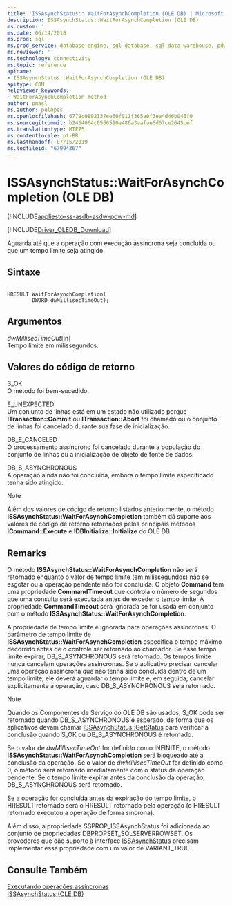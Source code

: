 ```yaml
---
title: 'ISSAsynchStatus:: WaitForAsynchCompletion (OLE DB) | Microsoft Docs'
description: ISSAsynchStatus::WaitForAsynchCompletion (OLE DB)
ms.custom: ''
ms.date: 06/14/2018
ms.prod: sql
ms.prod_service: database-engine, sql-database, sql-data-warehouse, pdw
ms.reviewer: ''
ms.technology: connectivity
ms.topic: reference
apiname:
- ISSAsynchStatus::WaitForAsynchCompletion (OLE DB)
apitype: COM
helpviewer_keywords:
- WaitForAsynchCompletion method
author: pmasl
ms.author: pelopes
ms.openlocfilehash: 6779c0892137ee60f011f365e0f3ee4d46b046f0
ms.sourcegitcommit: b2464064c0566590e486a3aafae6d67ce2645cef
ms.translationtype: MTE75
ms.contentlocale: pt-BR
ms.lasthandoff: 07/15/2019
ms.locfileid: "67994367"
---
```

# <a name="issasynchstatuswaitforasynchcompletion-ole-db"></a>ISSAsynchStatus::WaitForAsynchCompletion (OLE DB)
[!INCLUDE[appliesto-ss-asdb-asdw-pdw-md](../../../includes/appliesto-ss-asdb-asdw-pdw-md.md)]

[!INCLUDE[Driver_OLEDB_Download](../../../includes/driver_oledb_download.md)]

  Aguarda até que a operação com execução assíncrona seja concluída ou que um tempo limite seja atingido.  
  
## <a name="syntax"></a>Sintaxe  
  
```  
  
HRESULT WaitForAsynchCompletion(   
        DWORD dwMillisecTimeOut);  
```  
  
## <a name="arguments"></a>Argumentos  
 *dwMillisecTimeOut*[in]  
 Tempo limite em milissegundos.  
  
## <a name="return-code-values"></a>Valores do código de retorno  
 S_OK  
 O método foi bem-sucedido.  
  
 E_UNEXPECTED  
 Um conjunto de linhas está em um estado não utilizado porque **ITransaction::Commit** ou **ITransaction::Abort** foi chamado ou o conjunto de linhas foi cancelado durante sua fase de inicialização.  
  
 DB_E_CANCELED  
 O processamento assíncrono foi cancelado durante a população do conjunto de linhas ou a inicialização de objeto de fonte de dados.  
  
 DB_S_ASYNCHRONOUS  
 A operação ainda não foi concluída, embora o tempo limite especificado tenha sido atingido.  
  
> [!NOTE]  
>  Além dos valores de código de retorno listados anteriormente, o método **ISSAsynchStatus::WaitForAsynchCompletion** também dá suporte aos valores de código de retorno retornados pelos principais métodos **ICommand::Execute** e **IDBInitialize::Initialize** do OLE DB.  
  
## <a name="remarks"></a>Remarks  
 O método **ISSAsynchStatus::WaitForAsynchCompletion** não será retornado enquanto o valor de tempo limite (em milissegundos) não se esgotar ou a operação pendente não for concluída. O objeto **Command** tem uma propriedade **CommandTimeout** que controla o número de segundos que uma consulta será executada antes de exceder o tempo limite. A propriedade **CommandTimeout** será ignorada se for usada em conjunto com o método **ISSAsynchStatus::WaitForAsynchCompletion**.  
  
 A propriedade de tempo limite é ignorada para operações assíncronas. O parâmetro de tempo limite de **ISSAsynchStatus::WaitForAsynchCompletion** especifica o tempo máximo decorrido antes de o controle ser retornado ao chamador. Se esse tempo limite expirar, DB_S_ASYNCHRONOUS será retornado. Os tempos limite nunca cancelam operações assíncronas. Se o aplicativo precisar cancelar uma operação assíncrona que não tenha sido concluída dentro de um tempo limite, ele deverá aguardar o tempo limite e, em seguida, cancelar explicitamente a operação, caso DB_S_ASYNCHRONOUS seja retornado.  
  
> [!NOTE]  
>  Quando os Componentes de Serviço do OLE DB são usados, S_OK pode ser retornado quando DB_S_ASYNCHRONOUS é esperado, de forma que os aplicativos devam chamar [ISSAsynchStatus::GetStatus](../../oledb/ole-db-interfaces/issasynchstatus-getstatus-ole-db.md) para verificar a conclusão quando S_OK ou DB_S_ASYNCHRONOUS é retornado.  
  
 Se o valor de *dwMillisecTimeOut* for definido como INFINITE, o método **ISSAsynchStatus::WaitForAsynchCompletion** será bloqueado até a conclusão da operação. Se o valor de *dwMillisecTimeOut* for definido como 0, o método será retornado imediatamente com o status da operação pendente. Se o tempo limite expirar antes da conclusão da operação, DB_S_ASYNCHRONOUS será retornado.  
  
 Se a operação for concluída antes da expiração do tempo limite, o HRESULT retornado será o HRESULT retornado pela operação (o HRESULT retornado executou a operação de forma síncrona).  
  
 Além disso, a propriedade SSPROP_ISSAsynchStatus foi adicionada ao conjunto de propriedades DBPROPSET_SQLSERVERROWSET. Os provedores que dão suporte à interface [ISSAsynchStatus](../../oledb/ole-db-interfaces/issasynchstatus-ole-db.md) precisam implementar essa propriedade com um valor de VARIANT_TRUE.  
  
## <a name="see-also"></a>Consulte Também  
 [Executando operações assíncronas](../../oledb/features/performing-asynchronous-operations.md)   
 [ISSAsynchStatus &#40;OLE DB&#41;](../../oledb/ole-db-interfaces/issasynchstatus-ole-db.md)  
  
  
